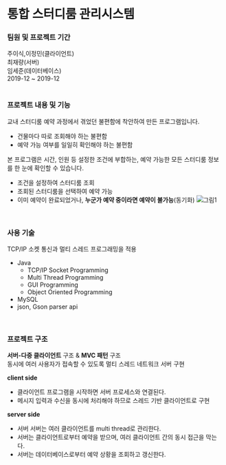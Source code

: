 # 통합 스터디룸 관리시스템  

### 팀원 및 프로젝트 기간
주이식,이정민(클라이언트)   
최재량(서버)   
임세준(데이터베이스)   
2019-12 ~ 2019-12   
<br>
   
### 프로젝트 내용 및 기능
교내 스터디룸 예약 과정에서 겪었던 불편함에 착안하여 만든 프로그램입니다.   
- 건물마다 따로 조회해야 하는 불편함
- 예약 가능 여부를 일일히 확인해야 하는 불편함

본 프로그램은 시간, 인원 등 설정한 조건에 부합하는, 예약 가능한 모든 스터디룸 정보를 한 눈에 확인할 수 있습니다.   
- 조건을 설정하여 스터디룸 조회
- 조회된 스터디룸을 선택하여 예약 가능
- 이미 예약이 완료되었거나, **누군가 예약 중이라면 예약이 불가능**(동기화) 
  ![그림1](https://user-images.githubusercontent.com/55947154/113478764-df415100-94c5-11eb-8ec8-e44646085583.png)
<br> 
   
### 사용 기술
TCP/IP 소켓 통신과 멀티 스레드 프로그래밍을 적용   
- Java
  - TCP/IP Socket Programming
  - Multi Thread Programming
  - GUI Programming
  - Object Oriented Programming
- MySQL
- json, Gson parser api   
<br>  
   
   
### 프로젝트 구조
**서버-다중 클라이언트** 구조 & **MVC 패턴** 구조      
동시에 여러 사용자가 접속할 수 있도록 멀티 스레드 네트워크 서버 구현   

**client side**
- 클라이언트 프로그램을 시작하면 서버 프로세스와 연결된다.   
- 메시지 입력과 수신을 동시에 처리해야 하므로 스레드 기반 클라이언트로 구현   

**server side**
- 서버 서버는 여러 클라이언트를 multi thread로 관리한다.      
- 서버는 클라이언트로부터 예약을 받으며, 여러 클라이언트 간의 동시 접근을 막는다.   
- 서버는 데이터베이스로부터 예약 상황을 조회하고 갱신한다.   


